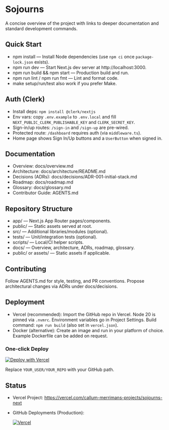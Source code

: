 # Sojourns

A concise overview of the project with links to deeper documentation and standard development commands.

## Quick Start
- npm install — Install Node dependencies (use `npm ci` once `package-lock.json` exists).
- npm run dev — Start Next.js dev server at http://localhost:3000.
- npm run build && npm start — Production build and run.
- npm run lint / npm run fmt — Lint and format code.
- make setup/run/test also work if you prefer Make.

## Auth (Clerk)
- Install deps: `npm install @clerk/nextjs`
- Env vars: copy `.env.example` to `.env.local` and fill `NEXT_PUBLIC_CLERK_PUBLISHABLE_KEY` and `CLERK_SECRET_KEY`.
- Sign-in/up routes: `/sign-in` and `/sign-up` are pre-wired.
- Protected route: `/dashboard` requires auth (via `middleware.ts`).
- Home page shows Sign In/Up buttons and a `UserButton` when signed in.

## Documentation
- Overview: docs/overview.md
- Architecture: docs/architecture/README.md
- Decisions (ADRs): docs/decisions/ADR-001-initial-stack.md
- Roadmap: docs/roadmap.md
- Glossary: docs/glossary.md
- Contributor Guide: AGENTS.md

## Repository Structure
- app/ — Next.js App Router pages/components.
- public/ — Static assets served at root.
- src/ — Additional libraries/modules (optional).
- tests/ — Unit/integration tests (optional).
- scripts/ — Local/CI helper scripts.
- docs/ — Overview, architecture, ADRs, roadmap, glossary.
- public/ or assets/ — Static assets if applicable.

## Contributing
Follow AGENTS.md for style, testing, and PR conventions. Propose architectural changes via ADRs under docs/decisions.

## Deployment
- Vercel (recommended): Import the GitHub repo in Vercel. Node 20 is pinned via `.nvmrc`. Environment variables go in Project Settings. Build command: `npm run build` (also set in `vercel.json`).
- Docker (alternative): Create an image and run in your platform of choice. Example Dockerfile can be added on request.

### One‑click Deploy
[![Deploy with Vercel](https://vercel.com/button)](https://vercel.com/new/clone?repository-url=https%3A%2F%2Fgithub.com%2FYOUR_USER%2FYOUR_REPO)

Replace `YOUR_USER/YOUR_REPO` with your GitHub path.

## Status
- Vercel Project: https://vercel.com/callum-merrimans-projects/sojourns-next

- GitHub Deployments (Production):

  [![Vercel](https://img.shields.io/github/deployments/cjkm3rriman/sojourns-next/Production?label=vercel&logo=vercel)](https://vercel.com/callum-merrimans-projects/sojourns-next)
